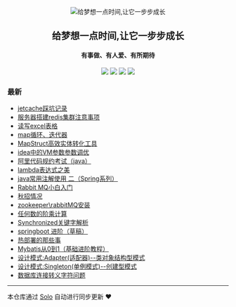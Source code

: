 <p align="center"><img alt="给梦想一点时间,让它一步步成长" src="https://b3logfile.com/avatar/1588874010907_1591960013221.jpeg"></p><h2 align="center">
给梦想一点时间,让它一步步成长
</h2>

<h4 align="center">有事做、有人爱、有所期待</h4>
<p align="center"><a title="给梦想一点时间,让它一步步成长" target="_blank" href="https://github.com/sirwsl/solo-blog"><img src="https://img.shields.io/github/last-commit/sirwsl/solo-blog.svg?style=flat-square&color=FF9900"></a>
<a title="GitHub repo size in bytes" target="_blank" href="https://github.com/sirwsl/solo-blog"><img src="https://img.shields.io/github/repo-size/sirwsl/solo-blog.svg?style=flat-square"></a>
<a title="Solo Version" target="_blank" href="https://github.com/88250/solo/releases"><img src="https://img.shields.io/badge/solo-4.3.1-f1e05a.svg?style=flat-square&color=blueviolet"></a>
<a title="Hits" target="_blank" href="https://github.com/88250/hits"><img src="https://hits.b3log.org/sirwsl/solo-blog.svg"></a></p>

### 最新

* [jetcache踩坑记录](https://www.wslhome.top/articles/2020/11/05/1604586223250.html)
* [服务器搭建redis集群注意事项](https://www.wslhome.top/articles/2020/11/05/1604583575387.html)
* [读写excel表格](https://www.wslhome.top/articles/2020/10/29/1603959574713.html)
* [map循环、迭代器](https://www.wslhome.top/articles/2020/10/28/1603814778834.html)
* [MapStruct高效实体转化工具](https://www.wslhome.top/articles/2020/10/12/1602478908223.html)
* [idea中的VM参数参数调优](https://www.wslhome.top/articles/2020/10/11/1602397754100.html)
* [阿里代码规约考试（java）](https://www.wslhome.top/articles/2020/10/11/1602396542246.html)
* [lambda表达式之美](https://www.wslhome.top/articles/2020/10/05/1601888351694.html)
* [java常用注解使用  二（Spring系列）](https://www.wslhome.top/articles/2020/09/28/1601223123315.html)
* [Rabbit MQ小白入门](https://www.wslhome.top/articles/2020/09/27/1601216251520.html)
* [秋招情况](https://www.wslhome.top/articles/2020/08/26/1598452585984.html)
* [zookeeper\rabbitMQ安装](https://www.wslhome.top/articles/2020/08/05/1596595872827.html)
* [任何数的阶乘计算](https://www.wslhome.top/articles/2020/08/03/1596468432750.html)
* [Synchronized关键字解析](https://www.wslhome.top/articles/2020/08/03/1596450548212.html)
* [springboot 进阶（草稿）](https://www.wslhome.top/articles/2020/08/02/1596371777184.html)
* [热部署的那些事](https://www.wslhome.top/articles/2020/08/01/1596266112263.html)
* [Mybatis从0到1（基础进阶教程）](https://www.wslhome.top/articles/2020/07/30/1596090643255.html)
* [设计模式:Adapter(适配器)--类对象结构型模式](https://www.wslhome.top/articles/2020/07/29/1596016678167.html)
* [设计模式:Singleton(单例模式)--创建型模式](https://www.wslhome.top/articles/2020/07/28/1595927146159.html)
* [数据库连接转义字符问题](https://www.wslhome.top/articles/2020/07/28/1595866427122.html)



---

本仓库通过 [Solo](https://github.com/88250/solo) 自动进行同步更新 ❤️ 